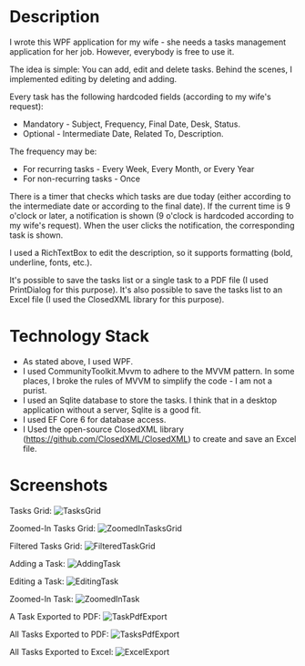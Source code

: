 # Description

I wrote this WPF application for my wife - she needs a tasks management application for her job.
However, everybody is free to use it.

The idea is simple: You can add, edit and delete tasks. Behind the scenes, I implemented editing by deleting and adding.

Every task has the following hardcoded fields (according to my wife's request): 
- Mandatory - Subject, Frequency, Final Date, Desk, Status.
- Optional - Intermediate Date, Related To, Description.

The frequency may be:
- For recurring tasks - Every Week, Every Month, or Every Year
- For non-recurring tasks - Once

There is a timer that checks which tasks are due today (either according to the intermediate date or according to the final date). If the current time is 9 o'clock or later, a notification is shown (9 o'clock is hardcoded according to my wife's request). When the user clicks the notification, the corresponding task is shown.

I used a RichTextBox to edit the description, so it supports formatting (bold, underline, fonts, etc.).

It's possible to save the tasks list or a single task to a PDF file (I used PrintDialog for this purpose).
It's also possible to save the tasks list to an Excel file (I used the ClosedXML library for this purpose).

# Technology Stack
- As stated above, I used WPF.
- I used CommunityToolkit.Mvvm to adhere to the MVVM pattern. In some places, I broke the rules of MVVM to simplify the code - I am not a purist.
- I used an Sqlite database to store the tasks. I think that in a desktop application without a server, Sqlite is a good fit.
- I used EF Core 6 for database access.
- I Used the open-source ClosedXML library (https://github.com/ClosedXML/ClosedXML) to create and save an Excel file.

# Screenshots

Tasks Grid:
![TasksGrid](https://user-images.githubusercontent.com/116143087/233641618-147d3a70-8df9-418c-949f-c37402a17775.png)

Zoomed-In Tasks Grid:
![ZoomedInTasksGrid](https://user-images.githubusercontent.com/116143087/233645977-b2081de8-fd92-41cd-91f9-674888479187.png)

Filtered Tasks Grid:
![FilteredTaskGrid](https://user-images.githubusercontent.com/116143087/233646040-954e9821-e74c-47a5-9fd1-7f2ecaac0442.png)

Adding a Task:
![AddingTask](https://user-images.githubusercontent.com/116143087/233644015-17daf32e-4535-497f-b685-4df930db70a3.png)

Editing a Task:
![EditingTask](https://user-images.githubusercontent.com/116143087/233644079-4ef05426-cb4a-4863-9b24-cdbd23ea08cd.png)

Zoomed-In Task:
![ZoomedInTask](https://user-images.githubusercontent.com/116143087/233646490-03163a33-b27e-45f8-a3d1-8b2b01ceb671.png)

A Task Exported to PDF:
![TaskPdfExport](https://user-images.githubusercontent.com/116143087/233644190-06e8630f-d61a-48ea-ac9d-014708f48411.png)

All Tasks Exported to PDF:
![TasksPdfExport](https://user-images.githubusercontent.com/116143087/233644316-9a782326-ab13-4dd2-a511-88ef05c8f706.png)

All Tasks Exported to Excel:
![ExcelExport](https://user-images.githubusercontent.com/116143087/233644359-a00ac6de-bb27-4b44-8d07-4e33e16f26a2.png)
